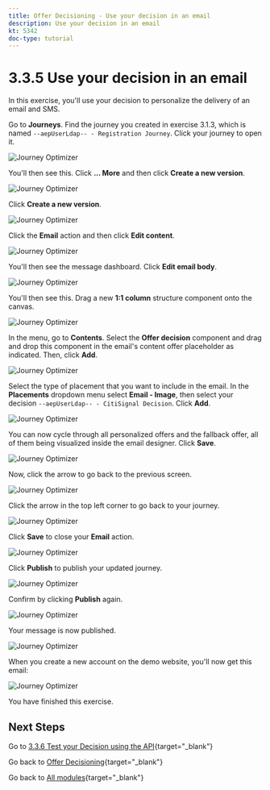```yaml
---
title: Offer Decisioning - Use your decision in an email
description: Use your decision in an email
kt: 5342
doc-type: tutorial
---
```

# 3.3.5 Use your decision in an email

In this exercise, you'll use your decision to personalize the delivery of an email and SMS.

Go to **Journeys**. Find the journey you created in exercise 3.1.3, which is named `--aepUserLdap-- - Registration Journey`. Click your journey to open it. 

![Journey Optimizer](./images/emailoffer1.png)

You'll then see this. Click **... More** and then click **Create a new version**.

![Journey Optimizer](./images/journey1.png)

Click **Create a new version**.

![Journey Optimizer](./images/journey2.png)

Click the **Email** action and then click **Edit content**.

![Journey Optimizer](./images/journey3.png)

You'll then see the message dashboard. Click **Edit email body**.

![Journey Optimizer](./images/emailoffer2.png)

You'll then see this. Drag a new **1:1 column** structure component onto the canvas.

![Journey Optimizer](./images/emailoffer6.png)

In the menu, go to **Contents**. Select the **Offer decision** component and drag and drop this component in the email's content offer placeholder as indicated. Then, click **Add**.

![Journey Optimizer](./images/emailoffer7.png)

Select the type of placement that you want to include in the email. In the **Placements** dropdown menu select **Email - Image**, then select your decision `--aepUserLdap-- - CitiSignal Decision`. Click **Add**.

![Journey Optimizer](./images/emailoffer8.png)

You can now cycle through all personalized offers and the fallback offer, all of them being visualized inside the email designer. Click **Save**.

![Journey Optimizer](./images/emailoffer9.png)

Now, click the arrow to go back to the previous screen.

![Journey Optimizer](./images/emailoffer13.png)

Click the arrow in the top left corner to go back to your journey.

![Journey Optimizer](./images/emailoffer14.png)

Click **Save** to close your **Email** action.

![Journey Optimizer](./images/emailoffer14a.png)

Click **Publish** to publish your updated journey.

![Journey Optimizer](./images/emailoffer14b.png)

Confirm by clicking **Publish** again.

![Journey Optimizer](./images/emailoffer15.png)

Your message is now published.

![Journey Optimizer](./images/emailoffer16.png)

When you create a new account on the demo website, you'll now get this email:

![Journey Optimizer](./images/emailoffer17.png)

You have finished this exercise. 

## Next Steps

Go to [3.3.6 Test your Decision using the API](./ex6.md){target="_blank"}

Go back to [Offer Decisioning](offer-decisioning.md){target="_blank"}

Go back to [All modules](./../../../../overview.md){target="_blank"}